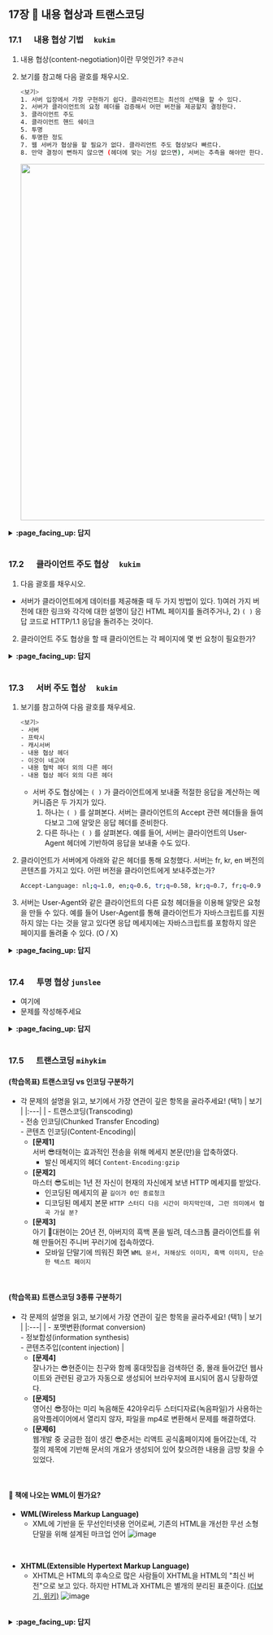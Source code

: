 ## 17장 :octopus: 내용 협상과 트랜스코딩
### __17.1__ 　  내용 협상 기법　 `kukim`
1. 내용 협상(content-negotiation)이란 무엇인가? `주관식`

2. 보기를 참고해 다음 괄호를 채우시오.

    ```bash
    <보기>
    1. 서버 입장에서 가장 구현하기 쉽다. 클라리언트는 최선의 선택을 할 수 있다.
    2. 서버가 클라이언트의 요청 헤더를 검증해서 어떤 버전을 제공할지 결정한다.
    3. 클라이언트 주도
    4. 클라이언트 핸드 쉐이크
    5. 투명
    6. 투명한 정도
    7. 웹 서버가 협상을 할 필요가 없다. 클라리언트 주도 협상보다 빠르다.
    8. 만약 결정이 뻔하지 않으면 (헤더에 맞는 거싱 없으면), 서버는 추측을 해야만 한다.
    ```
    <p align="center"><img src="https://user-images.githubusercontent.com/57086195/92450684-b0e0e900-f1f6-11ea-88aa-168809972003.png" width="700"></p>
  
<details>
<summary> <b> :page_facing_up: 답지 </b>  </summary>
<div markdown="1">
  
1. 내용 협상(content-negotiation)이란 무엇인가? `주관식`
  - 하나의 URL이 여러 가지 리소스 중 적합한 것에 대응되도록 할 수 있는 것 ( ex) 같은 웹페이지의 한국어, 영어, 터키어 버전을 제공)
  - 서버에 있는 페이지들 중 어떤 것이(어떤 버전이, 어떤 언어가 . . .) 클라이언트에게 맞는지 판단하는 방법

2. 보기를 참고해 다음 괄호를 채우시오.

    ```bash
    <보기>
    1. 서버 입장에서 가장 구현하기 쉽다. 클라리언트는 최선의 선택을 할 수 있다.
    2. 서버가 클라이언트의 요청 헤더를 검증해서 어떤 버전을 제공할지 결정한다.
    3. 클라이언트 주도
    4. 클라이언트 핸드 쉐이크
    5. 투명
    6. 투명한 정도
    7. 웹 서버가 협상을 할 필요가 없다. 클라리언트 주도 협상보다 빠르다.
    8. 만약 결정이 뻔하지 않으면 (헤더에 맞는 거싱 없으면), 서버는 추측을 해야만 한다.
    ```
    <p align="center"><img src="https://user-images.githubusercontent.com/57086195/92450684-b0e0e900-f1f6-11ea-88aa-168809972003.png" width="700"></p>
  - 정답 :  (a - 3), (b - 1), (c - 2), (d - 8), (e - 5), (f - 7)

</div>
</details>
<br>

### __17.2__ 　  클라이언트 주도 협상　 `kukim`
1. 다음 괄호를 채우시오.
- 서버가 클라이언트에게 데이터를 제공해줄 때 두 가지 방법이 있다. 1)여러 가지 버전에 대한 링크와 각각에 대한 설명이 담긴 HTML 페이지를 돌려주거나, 2) `( )` 응답 코드로 HTTP/1.1 응답을 돌려주는 것이다.

2. 클라이언트 주도 협상을 할 때 클라이언트는 각 페이지에 몇 번 요청이 필요한가?
    
<details>
<summary> <b> :page_facing_up: 답지 </b>  </summary>
<div markdown="1">
  
1. 다음 괄호를 채우시오.
- 서버가 클라이언트에게 데이터를 제공해줄 때 두 가지 방법이 있다. 1)여러 가지 버전에 대한 링크와 각각에 대한 설명이 담긴 HTML 페이지를 돌려주거나, 2) `( )` 응답 코드로 HTTP/1.1 응답을 돌려주는 것이다.
    - 300 Multiple Choices
2. 클라이언트 주도 협상을 할 때 클라이언트는 각 페이지에 몇 번 요청이 필요한가?
    - 두 번의 요청이 필요하다.
    - 한 번은 목록을 얻을 때 (내가 요청한 페이지가 어떤 언어로 이루어져 있는지 전체 확인)
    - 한 번은 내가 요청한 사본을 얻을 때 필요하다. (어떤 언어로 되어있는지 확인한 후 내가 확인할 수 있는 언어로 다시 요청)

</div>
</details>
<br>

### __17.3__ 　  서버 주도 협상　 `kukim`

1. 보기를 참고하여 다음 괄호를 채우세요.
    ```bash
    <보기>
    - 서버
    - 프락시
    - 캐시서버
    - 내용 협상 헤더
    - 이것이 네고여
    - 내용 협박 헤더 외의 다른 헤더
    - 내용 협상 헤더 외의 다른 헤더
    ```
    - 서버 주도 협상에는 `( )`  가 클라이언트에게 보내줄 적절한 응답을 계산하는 메커니즘은 두 가지가 있다.
        1. 하나는 `( )` 를 살펴본다. 서버는 클라이언트의 Accept 관련 헤더들을 들여다보고 그에 알맞은 응답 헤더를 준비한다.
        2. 다른 하나는 `( )` 를 살펴본다. 예를 들어, 서버는 클라이언트의 User-Agent 헤더에 기반하여 응답을 보내줄 수도 있다.

2. 클라이언트가 서버에게 아래와 같은 헤더를 통해 요청했다. 서버는 fr, kr, en 버전의 콘텐츠를 가지고 있다. 어떤 버전을 클라이언트에게 보내주겠는가?

    ```bash
    Accept-Language: nl;q=1.0, en;q=0.6, tr;q=0.58, kr;q=0.7, fr;q=0.9
    ```
    
3. 서버는 User-Agent와 같은 클라이언트의 다른 요청 헤더들을 이용해 알맞은 요청을 만들 수 있다. 예를 들어 User-Agent를 통해 클라이언트가 자바스크립트를 지원하지 않는 다는 것을 알고 있다면 응답 메세지에는 자바스크립트를 포함하지 않은 페이지를 돌려줄 수 있다. (O / X)
    
<details>
<summary> <b> :page_facing_up: 답지 </b>  </summary>
<div markdown="1">
  
1. 보기를 참고하여 다음 괄호를 채우세요.
    ```bash
    <보기>
    - 서버
    - 프락시
    - 캐시서버
    - 내용 협상 헤더
    - 이것이 네고여
    - 내용 협박 헤더 외의 다른 헤더
    - 내용 협상 헤더 외의 다른 헤더
    ```    
    - 서버 주도 협상에는 `( )`  가 클라이언트에게 보내줄 적절한 응답을 계산하는 메커니즘은 두 가지가 있다.
        1. 하나는 `( )` 를 살펴본다. 서버는 클라이언트의 Accept 관련 헤더들을 들여다보고 그에 알맞은 응답 헤더를 준비한다.
        2. 다른 하나는 `( )` 를 살펴본다. 예를 들어, 서버는 클라이언트의 User-Agent 헤더에 기반하여 응답을 보내줄 수도 있다.
    - 정답 : `서버`, `내용 협상 헤더, `내용 협상 헤더 외의 다른 헤더`
2. 클라이언트가 서버에게 아래와 같은 헤더를 통해 요청했다. 서버는 fr, kr, en 버전의 콘텐츠를 가지고 있다. 어떤 버전을 클라이언트에게 보내주겠는가?

    ```bash
    Accept-Language: nl;q=1.0, en;q=0.6, tr;q=0.58, kr;q=0.7, fr;q=0.9
    ```
    - 정답 : 서버가 가지고 있는 버전과 클라이언트가 요청한 헤더 중 동일한 버전의 헤더 품질값이 가장 큰 fr 버전을 보내준다.
    
3. 서버는 User-Agent와 같은 클라이언트의 다른 요청 헤더들을 이용해 알맞은 요청을 만들 수 있다. 예를 들어 User-Agent를 통해 클라이언트가 자바스크립트를 지원하지 않는 다는 것을 알고 있다면 응답 메세지에는 자바스크립트를 포함하지 않은 페이지를 돌려줄 수 있다. (O / X)
    - 정답 : O
    
    
</div>
</details>
<br>

### __17.4__ 　  투명 협상 `junslee`
- 여기에
- 문제를 작성해주세요
<details>
<summary> <b> :page_facing_up: 답지 </b>  </summary>
<div markdown="1">
  
- 여기에
- 해설을 작성해주세요

</div>
</details>
<br>

### __17.5__ 　  트랜스코딩 `mihykim`
#### (학습목표) 트랜스코딩 vs 인코딩 구분하기
- 각 문제의 설명을 읽고, 보기에서 가장 연관이 깊은 항목을 골라주세요! (택1)
    | 보기 |
    |:---|
    | - 트랜스코딩(Transcoding) <br> - 전송 인코딩(Chunked Transfer Encoding) <br> - 콘텐츠 인코딩(Content-Encoding)|
    - __[문제1]__ <br>서버 😎태혁이는 효과적인 전송을 위해 메세지 본문(만)을 압축하였다.
        - 발신 메세지의 헤더 `Content-Encoding:gzip`
    - __[문제2]__ <br>마스터 😎도비는 1년 전 자신이 현재의 자신에게 보낸 HTTP 메세지를 받았다.
        - 인코딩된 메세지의 끝 `길이가 0인 종료청크`
        - 디코딩된 메세지 본문 `HTTP 스터디 다음 시간이 마지막인데, 그런 의미에서 협곡 가실 분?`
    - __[문제3]__ <br>아기 🐥대현이는 20년 전, 아버지의 흑백 폰을 빌려, 데스크톱 클라이언트를 위해 만들어진 주니버 꾸러기에 접속하였다.
        - 모바일 단말기에 띄워진 화면 `WML 문서, 저해상도 이미지, 흑백 이미지, 단순한 텍스트 페이지`
<br>

#### (학습목표) 트랜스코딩 3종류 구분하기
- 각 문제의 설명을 읽고, 보기에서 가장 연관이 깊은 항목을 골라주세요! (택1)
    | 보기 |
    |:---|
    | - 포맷변환(format conversion) <br> - 정보합성(information synthesis) <br> - 콘텐츠주입(content injection) |
    - __[문제4]__ <br>잘나가는 😎현준이는 친구와 함께 홍대맛집을 검색하던 중, 몰래 들어갔던 웹사이트와 관련된 광고가 자동으로 생성되어 브라우저에 표시되어 몹시 당황하였다.
    - __[문제5]__ <br>영어신 😎정아는 미리 녹음해둔 42야우리두 스터디자료(녹음파일)가 사용하는 음악플레이어에서 열리지 않자, 파일을 mp4로 변환해서 문제를 해결하였다.
    - __[문제6]__ <br>웹개발 중 궁금한 점이 생긴 😎준서는 리액트 공식홈페이지에 들어갔는데, 각 절의 제목에 기반해 문서의 개요가 생성되어 있어 찾으려한 내용을 금방 찾을 수 있었다.
<br>
    
#### :cookie: 책에 나오는 WML이 뭔가요?
- __WML(Wireless Markup Language)__
    - XML에 기반을 둔 무선인터넷용 언어로써, 기존의 HTML을 개선한 무선 소형 단말을 위해 설계된 마크업 언어
    ![image](https://user-images.githubusercontent.com/60066472/92931438-6bcee800-f47e-11ea-8124-68ec198381d9.png)
<br>

- __XHTML(Extensible Hypertext Markup Language)__
    - XHTML은 HTML의 후속으로 많은 사람들이 XHTML을 HTML의 "최신 버전"으로 보고 있다. 하지만 HTML과 XHTML은 별개의 분리된 표준이다. [(더보기, 위키)](https://ko.wikipedia.org/wiki/XHTML)
        ![image](https://user-images.githubusercontent.com/60066472/92931538-902ac480-f47e-11ea-999d-e1f58123d69f.png)
<br>

<details>
<summary> <b> :page_facing_up: 답지 </b>  </summary>
<div markdown="1">
  
#### (학습목표) 트랜스코딩 vs 인코딩 구분하기
- 문제1 : 콘텐츠 인코딩(Content-Encoding)
- 문제2 : 전송 인코딩(Chunked Transfer Encoding)
- 문제3 : 트랜스코딩(Transcoding)
- 문제4 : 콘텐츠주입(content injection)
- 문제5 : 포맷변환(format conversion)
- 문제6 : 정보합성(information synthesis)
</div>
</details>
<br>
